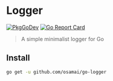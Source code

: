 # Logger

[![PkgGoDev](https://pkg.go.dev/badge/github.com/osamai/go-logger)](https://pkg.go.dev/github.com/osamai/go-logger)
[![Go Report Card](https://goreportcard.com/badge/github.com/osamai/go-logger)](https://goreportcard.com/report/github.com/osamai/go-logger)

> A simple minimalist logger for Go

## Install

```sh
go get -u github.com/osamai/go-logger
```
